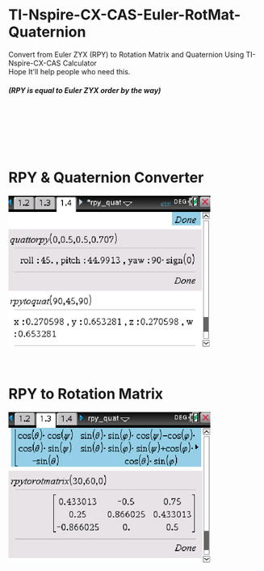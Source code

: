 # TI-Nspire-CX-CAS-Euler-RotMat-Quaternion
Convert from Euler ZYX (RPY) to Rotation Matrix and Quaternion Using TI-Nspire-CX-CAS Calculator  
Hope It'll help people who need this.  
##### (RPY is equal to Euler ZYX order by the way)

  <br /><br /><br /><br />
  <br />
  
  
# RPY & Quaternion Converter  
<img src="/pictures/rpy_quat.png" width="400" >
  <br /><br /><br />
  
  
# RPY to Rotation Matrix  
<img src="/pictures/rpy_to_rotmat.png" width="400" >

